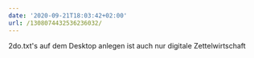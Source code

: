 ```yaml
---
date: '2020-09-21T18:03:42+02:00'
url: /1308074432536236032/
---
```

2do.txt's auf dem Desktop anlegen ist auch nur digitale Zettelwirtschaft
